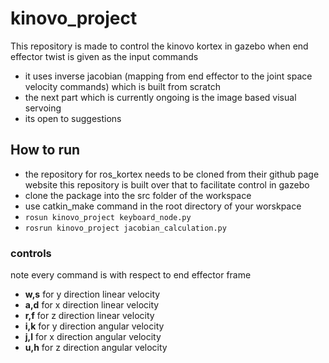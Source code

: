 # kinovo_project
This repository is made to control the kinovo kortex in gazebo when end effector twist is given as the input commands 
- it uses inverse jacobian (mapping from end effector to the joint space velocity commands) which is built from scratch
- the next part which is currently ongoing is the image based visual servoing 
- its open to suggestions 

## How to run
- the repository for ros_kortex needs to be cloned from their github page website this repository is built over that to facilitate control in gazebo 
- clone the package into the src folder of the workspace 
- use catkin_make command in the root directory of your worskpace
- <code>rosun kinovo_project keyboard_node.py</code>
- <code>rosrun kinovo_project jacobian_calculation.py</code>
### controls 

note every command is with respect to end effector frame
- <b>w,s</b> for y direction linear velocity
- <b>a,d</b> for x direction linear velocity
- <b>r,f</b> for z direction linear velocity
- <b>i,k</b> for y direction angular velocity
- <b>j,l</b> for x direction angular velocity 
- <b>u,h</b> for z direction angular velocity



